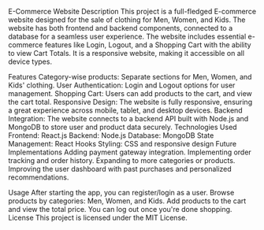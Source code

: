 E-Commerce Website
Description
This project is a full-fledged E-commerce website designed for the sale of clothing for Men, Women, and Kids. The website has both frontend and backend components, connected to a database for a seamless user experience. The website includes essential e-commerce features like Login, Logout, and a Shopping Cart with the ability to view Cart Totals. It is a responsive website, making it accessible on all device types.

Features
Category-wise products: Separate sections for Men, Women, and Kids' clothing.
User Authentication: Login and Logout options for user management.
Shopping Cart: Users can add products to the cart, and view the cart total.
Responsive Design: The website is fully responsive, ensuring a great experience across mobile, tablet, and desktop devices.
Backend Integration: The website connects to a backend API built with Node.js and MongoDB to store user and product data securely.
Technologies Used
Frontend: React.js
Backend: Node.js
Database: MongoDB
State Management: React Hooks
Styling: CSS and responsive design
Future Implementations
Adding payment gateway integration.
Implementing order tracking and order history.
Expanding to more categories or products.
Improving the user dashboard with past purchases and personalized recommendations.

Usage
After starting the app, you can register/login as a user.
Browse products by categories: Men, Women, and Kids.
Add products to the cart and view the total price.
You can log out once you're done shopping.
License
This project is licensed under the MIT License.
